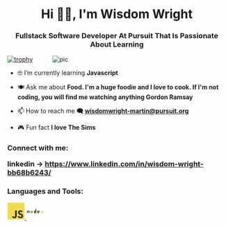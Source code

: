 <h1 align="center">Hi 👋🏽, I'm Wisdom Wright</h1>
<h3 align="center">Fullstack Software Developer At Pursuit That Is Passionate About Learning</h3>
<img align="right" alt="pic" width="400" src="https://3.bp.blogspot.com/-vHuQ-Bn6lTg/V-qRgGtUZ7I/AAAAAAAAB8Y/LpyekK2EshEWsdWSGHCHmTrB1JC6G11hwCLcB/s640/javascript%2Bcodebehind.gif">

[![trophy](https://github-profile-trophy.vercel.app/?username=ryo-ma&theme=onedark)](https://github.com/ryo-ma/github-profile-trophy)

- 🤓 I’m currently learning **Javascript**

- 🍽 Ask me about **Food. I'm a huge foodie and I love to cook. If I'm not coding, you will find me watching anything Gordon Ramsay**

- 📫 How to reach me **🗨 wisdomwright-martin@pursuit.org**

- 🎮 Fun fact **I love The Sims**

<h3 align="left">Connect with me: 
                                  
  linkedin -> https://www.linkedin.com/in/wisdom-wright-bb68b6243/</h3>
<p align="left">
</p>

<h3 align="left">Languages and Tools:</h3>
<p align="left"> <a href="https://developer.mozilla.org/en-US/docs/Web/JavaScript" target="_blank" rel="noreferrer"> <img src="https://raw.githubusercontent.com/devicons/devicon/master/icons/javascript/javascript-original.svg" alt="javascript" width="40" height="40"/> </a> <a href="https://nodejs.org" target="_blank" rel="noreferrer"> <img src="https://raw.githubusercontent.com/devicons/devicon/master/icons/nodejs/nodejs-original-wordmark.svg" alt="nodejs" width="40" height="40"/> </a> </p>

